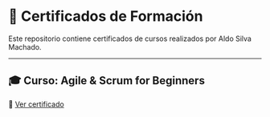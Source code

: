 # 📜 Certificados de Formación

Este repositorio contiene certificados de cursos realizados por Aldo Silva Machado.

---

## 🎓 Curso: Agile & Scrum for Beginners

🔗 [Ver certificado](https://github.com/Aldosilva96/Certificados/raw/main/certificado.jpg)
